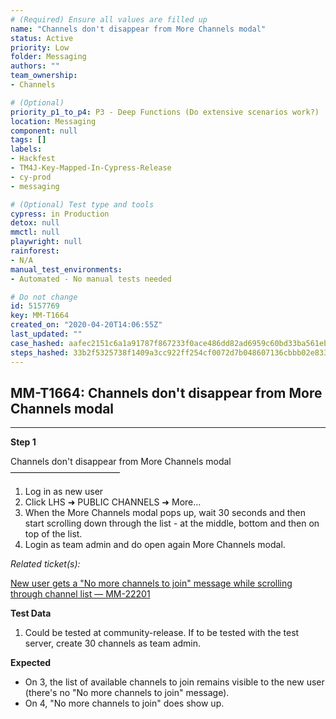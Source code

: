 ```yaml
---
# (Required) Ensure all values are filled up
name: "Channels don't disappear from More Channels modal"
status: Active
priority: Low
folder: Messaging
authors: ""
team_ownership: 
- Channels

# (Optional)
priority_p1_to_p4: P3 - Deep Functions (Do extensive scenarios work?)
location: Messaging
component: null
tags: []
labels: 
- Hackfest
- TM4J-Key-Mapped-In-Cypress-Release
- cy-prod
- messaging

# (Optional) Test type and tools
cypress: in Production
detox: null
mmctl: null
playwright: null
rainforest: 
- N/A
manual_test_environments: 
- Automated - No manual tests needed

# Do not change
id: 5157769
key: MM-T1664
created_on: "2020-04-20T14:06:55Z"
last_updated: ""
case_hashed: aafec2151c6a1a91787f867233f0ace486dd82ad6959c60bd33ba561ebb8bc14189ac1f57972493dc1a86616cf71f4ba
steps_hashed: 33b2f5325738f1409a3cc922ff254cf0072d7b048607136cbbb02e8334188475ddad47c44b09bd6a6afcfaf7dfec4541
---
```


<!-- (Auto-generated) Based on frontmatter's "key" and "name" -->

## MM-T1664: Channels don't disappear from More Channels modal

---

**Step 1**

Channels don't disappear from More Channels modal\
–––––––––––––––––––––––––

1. Log in as new user
2. Click LHS ➜ PUBLIC CHANNELS ➜ More...
3. When the More Channels modal pops up, wait 30 seconds and then start scrolling down through the list - at the middle, bottom and then on top of the list.
4. Login as team admin and do open again More Channels modal.

_Related ticket(s):_

[New user gets a "No more channels to join" message while scrolling through channel list — MM-22201](https://mattermost.atlassian.net/browse/MM-22201)

**Test Data**

1. Could be tested at community-release. If to be tested with the test server, create 30 channels as team admin.

**Expected**

- On 3, the list of available channels to join remains visible to the new user\
  (there's no "No more channels to join" message).
- On 4, "No more channels to join" does show up.
